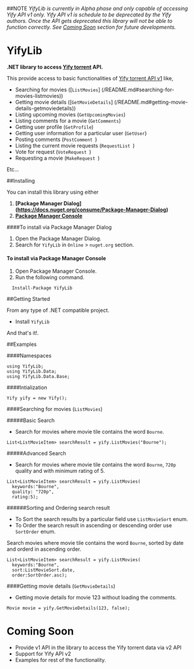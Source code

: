 ##NOTE
_YifyLib is currently in Alpha phase and only capable of accessing Yify API v1 only. Yify API v1 is schedule to be deprecated by the Yify authors. Once the API gets deprecated this library will not be able to function correctly. See [Coming Soon](/README.md#coming-soon) section for future developments._

# YifyLib
**.NET library to access [Yify torrent](https://yts.re/) API.**

This provide access to basic functionalities of [Yify torrent API v1](https://yts.re/api) like,

* Searching for movies ([`ListMovies`] (/README.md#searching-for-movies-listmovies))
* Getting movie details ([`GetMovieDetails`] (/README.md#getting-movie-details-getmoviedetails))
* Listing upcoming movies (`GetUpcomingMovies`)
* Listing comments for a movie (`GetComments`)
* Getting user profile (`GetProfile`)
* Getting user information for a particular user (`GetUser`)
* Posting comments (`PostComment `)
* Listing the current movie requests (`RequestList `)
* Vote for request (`VoteRequest `)
* Requesting a movie  (`MakeRequest `)

Etc…

##Installing

You can install this library using either 

1. **[Package Manager Dialog] (https://docs.nuget.org/consume/Package-Manager-Dialog)**
2. **[Package Manager Console](http://docs.nuget.org/consume/package-manager-console)** 

####To install via Package Manager Dialog

1. Open the Package Manager Dialog.
2. Search for `YifyLib` in `Online` > `nuget.org` section.

#### To install via Package Manager Console

1. Open Package Manager Console.
2. Run the following command.

```
  Install-Package YifyLib
```

##Getting Started

From any type of .NET compatible project.

* Install `YifyLib`

And that's it!.

##Examples

####Namespaces
```
using YifyLib;
using YifyLib.Data;
using YifyLib.Data.Base;
```

####Intialization

```
Yify yify = new Yify();
```

####Searching for movies (`ListMovies`)

#####Basic Search
* Search for movies where movie tile contains the word `Bourne`.
```
List<ListMovieItem> searchResult = yify.ListMovies("Bourne");
```

#####Advanced Search

* Search for movies where movie tile contains the word `Bourne`, `720p` quality and with minimum rating of 5.
```
List<ListMovieItem> searchResult = yify.ListMovies(
  keywords:"Bourne",
  quality: "720p",
  rating:5);
```

######Sorting and Ordering search result

- To Sort the search results by a particular field use `ListMovieSort` enum.
- To Order the search result in ascending or descending order use `SortOrder` enum.

Search movies where movie tile contains the word `Bourne`, sorted by date and orderd in ascending order.
```
List<ListMovieItem> searchResult = yify.ListMovies(
  keywords:"Bourne",
  sort:ListMovieSort.date, 
  order:SortOrder.asc);
```

####Getting movie details (`GetMovieDetails`)

* Getting movie details for movie 123 without loading the comments.

```
Movie movie = yify.GetMovieDetails(123, false);
```

# Coming Soon
* Provide v1 API in the library to access the Yify torrent data via v2 API
* Support for Yify API v2
* Examples for rest of the functionality.
